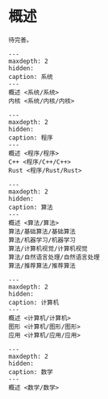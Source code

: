 # 概述

```{note}
待完善。
```

```{toctree}
---
maxdepth: 2
hidden:
caption: 系统
---
概述 <系统/系统>
内核 <系统/内核/内核>
```


```{toctree}
---
maxdepth: 2
hidden:
caption: 程序
---
概述 <程序/程序>
C++ <程序/C++/C++>
Rust <程序/Rust/Rust>
```

```{toctree}
---
maxdepth: 2
hidden:
caption: 算法
---
概述 <算法/算法>
算法/基础算法/基础算法
算法/机器学习/机器学习
算法/计算机视觉/计算机视觉
算法/自然语言处理/自然语言处理
算法/推荐算法/推荐算法
```

```{toctree}
---
maxdepth: 2
hidden:
caption: 计算机
---
概述 <计算机/计算机>
图形 <计算机/图形/图形>
应用 <计算机/应用/应用>
```

```{toctree}
---
maxdepth: 2
hidden:
caption: 数学
---
概述 <数学/数学>
```
